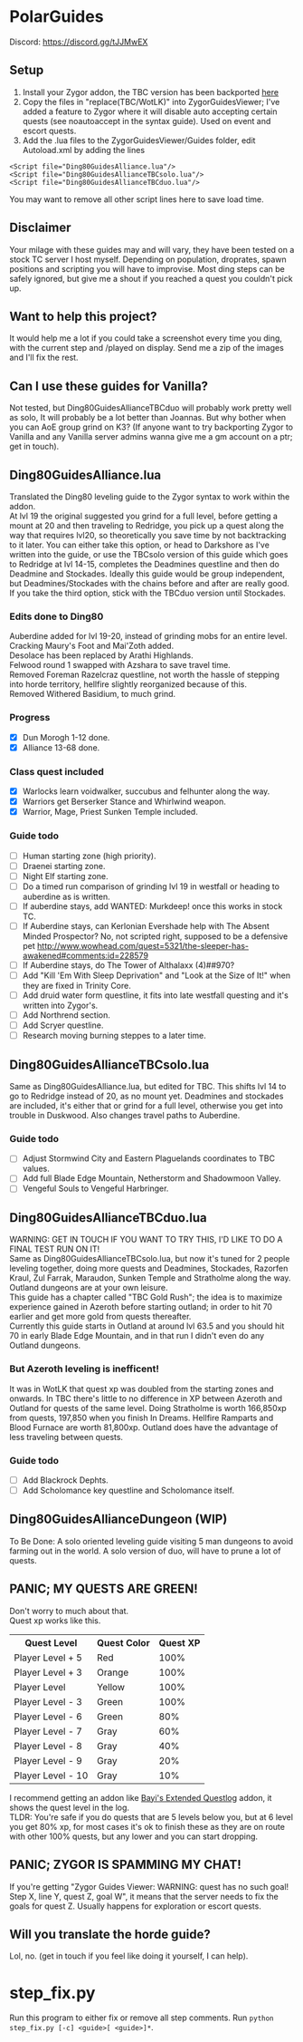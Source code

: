 # PolarGuides
Discord: https://discord.gg/tJJMwEX

## Setup
1. Install your Zygor addon, the TBC version has been backported [here](https://www.reddit.com/r/wowservers/comments/6c9b2z/335_wrath_zygor_downgrade_to_243/)  
2. Copy the files in "replace(TBC/WotLK)" into ZygorGuidesViewer; I've added a feature to Zygor where it will disable auto accepting certain quests (see noautoaccept in the syntax guide). Used on event and escort quests.  
3. Add the .lua files to the ZygorGuidesViewer/Guides folder, edit Autoload.xml by adding the lines
```
<Script file="Ding80GuidesAlliance.lua"/>
<Script file="Ding80GuidesAllianceTBCsolo.lua"/>
<Script file="Ding80GuidesAllianceTBCduo.lua"/>
```
You may want to remove all other script lines here to save load time.

## Disclaimer
Your milage with these guides may and will vary, they have been tested on a stock TC server I host myself. Depending on population, droprates, spawn positions and scripting you will have to improvise.
Most ding steps can be safely ignored, but give me a shout if you reached a quest you couldn't pick up.

## Want to help this project?
It would help me a lot if you could take a screenshot every time you ding, with the current step and /played on display. Send me a zip of the images and I'll fix the rest.

## Can I use these guides for Vanilla?
Not tested, but Ding80GuidesAllianceTBCduo will probably work pretty well as solo, It will probably be a lot better than Joannas. But why bother when you can AoE group grind on K3?
(If anyone want to try backporting Zygor to Vanilla and any Vanilla server admins wanna give me a gm account on a ptr; get in touch).

## Ding80GuidesAlliance.lua
Translated the Ding80 leveling guide to the Zygor syntax to work within the addon.  
At lvl 19 the original suggested you grind for a full level, before getting a mount at 20 and then traveling to Redridge, you pick up a quest along the way that requires lvl20, so theoretically you save time by not backtracking to it later.
You can either take this option, or head to Darkshore as I've written into the guide, or use the TBCsolo version of this guide which goes to Redridge at lvl 14-15, completes the Deadmines questline and then do Deadmine and Stockades. Ideally this guide would be group independent, but Deadmines/Stockades with the chains before and after are really good.
If you take the third option, stick with the TBCduo version until Stockades.

### Edits done to Ding80
Auberdine added for lvl 19-20, instead of grinding mobs for an entire level.  
Cracking Maury's Foot and Mai'Zoth added.  
Desolace has been replaced by Arathi Highlands.  
Felwood round 1 swapped with Azshara to save travel time.  
Removed Foreman Razelcraz questline, not worth the hassle of stepping into horde territory, hellfire slightly reorganized because of this.  
Removed Withered Basidium, to much grind.  

### Progress
- [x] Dun Morogh 1-12 done.  
- [x] Alliance 13-68 done.  

### Class quest included
- [x] Warlocks learn voidwalker, succubus and felhunter along the way.  
- [x] Warriors get Berserker Stance and Whirlwind weapon.  
- [x] Warrior, Mage, Priest Sunken Temple included.

### Guide todo
- [ ] Human starting zone (high priority).  
- [ ] Draenei starting zone.  
- [ ] Night Elf starting zone.  
- [ ] Do a timed run comparison of grinding lvl 19 in westfall or heading to auberdine as is written.  
- [ ] If auberdine stays, add WANTED: Murkdeep! once this works in stock TC.  
- [ ] If Auberdine stays, can Kerlonian Evershade help with The Absent Minded Prospector? No, not scripted right, supposed to be a defensive pet http://www.wowhead.com/quest=5321/the-sleeper-has-awakened#comments:id=228579  
- [ ] If Auberdine stays, do The Tower of Althalaxx (4)##970?  
- [ ] Add "Kill 'Em With Sleep Deprivation" and "Look at the Size of It!" when they are fixed in Trinity Core.  
- [ ] Add druid water form questline, it fits into late westfall questing and it's written into Zygor's.  
- [ ] Add Northrend section.  
- [ ] Add Scryer questline.
- [ ] Research moving burning steppes to a later time.

## Ding80GuidesAllianceTBCsolo.lua
Same as Ding80GuidesAlliance.lua, but edited for TBC. This shifts lvl 14 to go to Redridge instead of 20, as no mount yet.
Deadmines and stockades are included, it's either that or grind for a full level, otherwise you get into trouble in Duskwood.
Also changes travel paths to Auberdine.

### Guide todo
- [ ] Adjust Stormwind City and Eastern Plaguelands coordinates to TBC values.
- [ ] Add full Blade Edge Mountain, Netherstorm and Shadowmoon Valley.
- [ ] Vengeful Souls to Vengeful Harbringer.

## Ding80GuidesAllianceTBCduo.lua
WARNING: GET IN TOUCH IF YOU WANT TO TRY THIS, I'D LIKE TO DO A FINAL TEST RUN ON IT!  
Same as Ding80GuidesAllianceTBCsolo.lua, but now it's tuned for 2 people leveling together, doing more quests and Deadmines, Stockades, Razorfen Kraul, Zul Farrak, Maraudon, Sunken Temple and Stratholme along the way. Outland dungeons are at your own leisure.  
This guide has a chapter called "TBC Gold Rush"; the idea is to maximize experience gained in Azeroth before starting outland; in order to hit 70 earlier and get more gold from quests thereafter.  
Currently this guide starts in Outland at around lvl 63.5 and you should hit 70 in early Blade Edge Mountain, and in that run I didn't even do any Outland dungeons.  

### But Azeroth leveling is inefficent!
It was in WotLK that quest xp was doubled from the starting zones and onwards. In TBC there's little to no difference in XP between Azeroth and Outland for quests of the same level.
Doing Stratholme is worth 166,850xp from quests, 197,850 when you finish In Dreams. Hellfire Ramparts and Blood Furnace are worth 81,800xp.
Outland does have the advantage of less traveling between quests.

### Guide todo
- [ ] Add Blackrock Dephts.  
- [ ] Add Scholomance key questline and Scholomance itself.

## Ding80GuidesAllianceDungeon (WIP)
To Be Done: A solo oriented leveling guide visiting 5 man dungeons to avoid farming out in the world. A solo version of duo, will have to prune a lot of quests.

## PANIC; MY QUESTS ARE GREEN!
Don't worry to much about that.  
Quest xp works like this.
<table>
	<tr>
		<th>Quest Level</th>
		<th>Quest Color</th>
		<th>Quest XP</th>
	</tr>
	<tr>
		<td>Player Level + 5</td>
		<td>Red</td>
		<td>100%</td>
	</tr>
	<tr>
		<td>Player Level + 3</th>
		<td>Orange</td>
		<td>100%</th>
	</tr>
	<tr>
		<td>Player Level</th>
		<td>Yellow</td>
		<td>100%</th>
	</tr>
	<tr>
		<td>Player Level - 3</th>
		<td>Green</td>
		<td>100%</th>
	</tr>
	<tr>
		<td>Player Level - 6</th>
		<td>Green</td>
		<td>80%</th>
	</tr>
	<tr>
		<td>Player Level - 7</th>
		<td>Gray</td>
		<td>60%</th>
	</tr>
	<tr>
		<td>Player Level - 8</th>
		<td>Gray</td>
		<td>40%</th>
	</tr>
	<tr>
		<td>Player Level - 9</th>
		<td>Gray</td>
		<td>20%</th>
	</tr>
	<tr>
		<td>Player Level - 10</th>
		<td>Gray</td>
		<td>10%</th>
	</tr>
</table>

I recommend getting an addon like  [Bayi's Extended Questlog](https://www.wowace.com/projects/bayis-extended-questlog) addon, it shows the quest level in the log.  
TLDR: You're safe if you do quests that are 5 levels below you, but at 6 level you get 80% xp, for most cases it's ok to finish these as they are on route with other 100% quests, but any lower and you can start dropping.

## PANIC; ZYGOR IS SPAMMING MY CHAT!
If you're getting "Zygor Guides Viewer: WARNING: quest has no such goal! Step X, line Y, quest Z, goal W", it means that the server needs to fix the goals for quest Z. Usually happens for exploration or escort quests.

## Will you translate the horde guide?
Lol, no. (get in touch if you feel like doing it yourself, I can help).

# step_fix.py
Run this program to either fix or remove all step comments.
Run `python step_fix.py [-c] <guide>[ <guide>]*`.